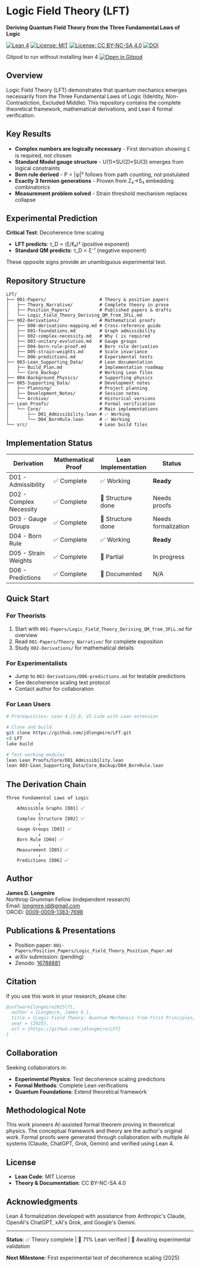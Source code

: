 ﻿# Logic Field Theory (LFT)

**Deriving Quantum Field Theory from the Three Fundamental Laws of Logic**

[![Lean 4](https://img.shields.io/badge/Lean-4.21.0-blue)](https://github.com/leanprover/lean4)
[![License: MIT](https://img.shields.io/badge/Code-MIT-green.svg)](LICENSE)
[![License: CC BY-NC-SA 4.0](https://img.shields.io/badge/Theory-CC%20BY--NC--SA%204.0-lightgrey.svg)](LICENSE)
[![DOI](https://zenodo.org/badge/DOI/10.5281/zenodo.16884443.svg)](https://doi.org/10.5281/zenodo.16884443)

Gitpod to run without installing lean 4
[![Open in Gitpod](https://gitpod.io/button/open-in-gitpod.svg)](https://gitpod.io/#https://github.com/jdlongmire/Logic_Field_Theory_202508)


## Overview

Logic Field Theory (LFT) demonstrates that quantum mechanics emerges necessarily from the Three Fundamental Laws of Logic (Identity, Non-Contradiction, Excluded Middle). This repository contains the complete theoretical framework, mathematical derivations, and Lean 4 formal verification.

## Key Results

- **Complex numbers are logically necessary** - First derivation showing ℂ is required, not chosen
- **Standard Model gauge structure** - U(1)×SU(2)×SU(3) emerges from logical constraints  
- **Born rule derived** - P = |ψ|² follows from path counting, not postulated
- **Exactly 3 fermion generations** - Proven from Z₂→S₃ embedding combinatorics
- **Measurement problem solved** - Strain threshold mechanism replaces collapse

## Experimental Prediction

**Critical Test**: Decoherence time scaling
- **LFT predicts**: τ_D ∝ (ξ/ℓ₀)² (positive exponent)
- **Standard QM predicts**: τ_D ∝ ξ⁻¹ (negative exponent)

These opposite signs provide an unambiguous experimental test.

## Repository Structure

```
LFT/
├── 001-Papers/                    # Theory & position papers
│   ├── Theory_Narrative/          # Complete theory in prose
│   ├── Position_Papers/           # Published papers & drafts
│   └── Logic_Field_Theory_Deriving_QM_from_3FLL.md
├── 002-Derivations/               # Mathematical proofs
│   ├── D00-derivations-mapping.md # Cross-reference guide
│   ├── D01-foundations.md         # Graph admissibility
│   ├── D02-complex-necessity.md   # Why ℂ is required
│   ├── D03-unitary-evolution.md   # Gauge groups
│   ├── D04-born-rule-proof.md     # Born rule derivation
│   ├── D05-strain-weights.md      # Scale invariance
│   └── D06-predictions.md         # Experimental tests
├── 003-Lean_Supporting_Data/      # Lean documentation
│   ├── Build_Plan.md              # Implementation roadmap
│   └── Core_Backup/               # Working Lean files
├── 004-Background_Physics/        # Supporting physics
├── 005-Supporting_Data/           # Development notes
│   ├── Planning/                  # Project planning
│   ├── Development_Notes/         # Session notes
│   └── Archive/                   # Historical versions
├── Lean_Proofs/                   # Formal verification
│   └── Core/                      # Main implementations
│       ├── D01_Admissibility.lean # ✅ Working
│       └── D04_BornRule.lean      # ✅ Working
└── src/                           # Lean build files
```

## Implementation Status

| Derivation | Mathematical Proof | Lean Implementation | Status |
|------------|-------------------|---------------------|---------|
| D01 - Admissibility | ✅ Complete | ✅ Working | **Ready** |
| D02 - Complex Necessity | ✅ Complete | 🔨 Structure done | Needs proofs |
| D03 - Gauge Groups | ✅ Complete | 🔨 Structure done | Needs formalization |
| D04 - Born Rule | ✅ Complete | ✅ Working | **Ready** |
| D05 - Strain Weights | ✅ Complete | 🔨 Partial | In progress |
| D06 - Predictions | ✅ Complete | 📝 Documented | N/A |

## Quick Start

### For Theorists
1. Start with `001-Papers/Logic_Field_Theory_Deriving_QM_from_3FLL.md` for overview
2. Read `001-Papers/Theory_Narrative/` for complete exposition
3. Study `002-Derivations/` for mathematical details

### For Experimentalists
- Jump to `002-Derivations/D06-predictions.md` for testable predictions
- See decoherence scaling test protocol
- Contact author for collaboration

### For Lean Users
```bash
# Prerequisites: Lean 4.21.0, VS Code with Lean extension

# Clone and build
git clone https://github.com/jdlongmire/LFT.git
cd LFT
lake build

# Test working modules
lean Lean_Proofs/Core/D01_Admissibility.lean
lean 003-Lean_Supporting_Data/Core_Backup/D04_BornRule.lean
```

## The Derivation Chain

```
Three Fundamental Laws of Logic
            ↓
    Admissible Graphs [D01] ✅
            ↓
    Complex Structure [D02] ✅
            ↓
    Gauge Groups [D03] ✅
            ↓
    Born Rule [D04] ✅
            ↓
    Measurement [D05] ✅
            ↓
    Predictions [D06] ✅
```

## Author

**James D. Longmire**  
Northrop Grumman Fellow (independent research)  
Email: longmire.jd@gmail.com  
ORCID: [0009-0009-1383-7698](https://orcid.org/0009-0009-1383-7698)

## Publications & Presentations

- Position paper: `001-Papers/Position_Papers/Logic_Field_Theory_Position_Paper.md`
- arXiv submission: (pending)
- Zenodo: [16788881](https://doi.org/10.5281/zenodo.16884443)

## Citation

If you use this work in your research, please cite:

```bibtex
@software{longmire2025lft,
  author = {Longmire, James D.},
  title = {Logic Field Theory: Quantum Mechanics from First Principles},
  year = {2025},
  url = {https://github.com/jdlongmire/LFT}
}
```
## Collaboration

Seeking collaborators in:
- **Experimental Physics**: Test decoherence scaling predictions
- **Formal Methods**: Complete Lean verifications
- **Quantum Foundations**: Extend theoretical framework

## Methodological Note

This work pioneers AI-assisted formal theorem proving in theoretical physics. The conceptual framework and theory are the author's original work. Formal proofs were generated through collaboration with multiple AI systems (Claude, ChatGPT, Grok, Gemini) and verified using Lean 4.

## License

- **Lean Code**: MIT License
- **Theory & Documentation**: CC BY-NC-SA 4.0

## Acknowledgments

Lean 4 formalization developed with assistance from Anthropic's Claude, OpenAI's ChatGPT, xAI's Grok, and Google's Gemini.

---

**Status**: ✅ Theory complete | 🔨 71% Lean verified | 🔬 Awaiting experimental validation

**Next Milestone**: First experimental test of decoherence scaling (2025)
